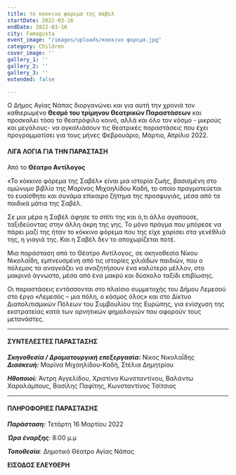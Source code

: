 ```yaml
---
title: το κοκκινο φορεμα της σαβελ
startDate: 2022-03-16
endDate: 2022-03-16
city: Famagusta
event_image: "/images/uploads/κοκκινο φορεμα.jpg"
category: Children
cover_image: ''
gallery_1: ''
gallery_2: ''
gallery_3: ''
extended: false

---
```

Ο Δήμος Αγίας Νάπας διοργανώνει και για αυτή την χρονιά τον καθιερωμένο **Θεσμό του τρίμηνου Θεατρικών Παραστάσεων** και προσκαλεί τόσο το θεατρόφιλο κοινό, αλλά και όλο τον κόσμο - μικρούς και μεγάλους- να αγκαλιάσουν τις θεατρικές παραστάσεις που έχει προγραμματίσει για τους μήνες Φεβρουάριο, Μάρτιο, Απρίλιο 2022.

#### ΛΙΓΑ ΛΟΓΙΑ ΓΙΑ ΤΗΝ ΠΑΡΑΣΤΑΣΗ

Από το **Θέατρο Αντίλογος**

«Το κόκκινο φόρεμα της Σαβέλ» είναι μια ιστορία ζωής, βασισμένη στο ομώνυμο βιβλίο της Μαρίνας Μιχαηλίδου Καδή, το οποίο πραγματεύεται το ευαίσθητο και συνάμα επίκαιρο ζήτημα της προσφυγιάς, μέσα από τα παιδικά μάτια της Σαβέλ.

Σε μια μέρα η Σαβέλ άφησε το σπίτι της και ό,τι άλλο αγαπούσε, ταξιδεύοντας στην άλλη άκρη της γης. Το μόνο πράγμα που μπόρεσε να πάρει μαζί της ήταν το κόκκινο φόρεμα που της είχε χαρίσει στα γενέθλιά της, η γιαγιά της. Και η Σαβέλ δεν το αποχωρίζεται ποτέ.

Μια παράσταση από το Θέατρο Αντίλογος, σε σκηνοθεσία Νίκου Νικολαΐδη, εμπνευσμένη από τις ιστορίες χιλιάδων παιδιών, που ο πόλεμος τα αναγκάζει να αναζητήσουν ένα καλύτερο μέλλον, στο μακρινό άγνωστο, μέσα από ένα μακρύ και δύσκολο ταξίδι επιβίωσης.

Οι παραστάσεις εντάσσονται στο πλαίσιο συμμετοχής του Δήμου Λεμεσού στο έργο «Λεμεσός – μια πόλη, ο κόσμος όλος» και στο Δίκτυο Διαπολιτισμικών Πόλεων του Συμβουλίου της Ευρώπης, για ενίσχυση της εκστρατείας κατά των αρνητικών φημολογιών που αφορούν τους μετανάστες.

***

#### ΣΥΝΤΕΛΕΣΤΕΣ ΠΑΡΑΣΤΑΣΗΣ

**_Σκηνοθεσία / Δραματουργική επεξεργασία:_** Νίκος Νικολαΐδης  
**_Διασκευή:_** Μαρίνα Μιχαηλίδου-Καδή, Στέλια Δημητρίου

**_Ηθοποιοί:_** Άντρη Αγγελίδου, Χριστίνα Κωνσταντίνου, Βαλάντω Χαραλάμπους, Βασίλης Παφίτης, Κωνσταντίνος Τσίτσιος

***

#### ΠΛΗΡΟΦΟΡΙΕΣ ΠΑΡΑΣΤΑΣΗΣ

**_Παράσταση:_** Τετάρτη 16 Μαρτίου 2022

**_Ώρα έναρξης_**_:_ 8:00 μ.μ

**_Τοποθεσία_**_:_ Δημοτικό Θέατρο Αγίας Νάπας

**ΕΙΣΟΔΟΣ ΕΛΕΥΘΕΡΗ**